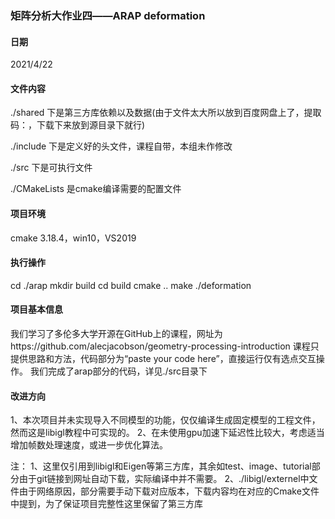 ### 矩阵分析大作业四——ARAP deformation

#### 日期

2021/4/22

#### 文件内容

./shared 下是第三方库依赖以及数据(由于文件太大所以放到百度网盘上了，提取码：，下载下来放到源目录下就行)

./include 下是定义好的头文件，课程自带，本组未作修改

./src 下是可执行文件

./CMakeLists 是cmake编译需要的配置文件

#### 项目环境

cmake 3.18.4，win10，VS2019

#### 执行操作

cd ./arap
mkdir build
cd build
cmake ..
make
./deformation

#### 项目基本信息

我们学习了多伦多大学开源在GitHub上的课程，网址为https://github.com/alecjacobson/geometry-processing-introduction
课程只提供思路和方法，代码部分为“paste your code here”，直接运行仅有选点交互操作。
我们完成了arap部分的代码，详见./src目录下

#### 改进方向

1、本次项目并未实现导入不同模型的功能，仅仅编译生成固定模型的工程文件，然而这是libigl教程中可实现的。
2、在未使用gpu加速下延迟性比较大，考虑适当增加帧数处理速度，或进一步优化算法。


注：
1、这里仅引用到libigl和Eigen等第三方库，其余如test、image、tutorial部分由于git链接到网址自动下载，实际编译中并不需要。
2、./libigl/externel中文件由于网络原因，部分需要手动下载对应版本，下载内容均在对应的Cmake文件中提到，为了保证项目完整性这里保留了第三方库
